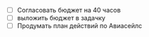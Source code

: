 - [ ] Согласовать бюджет на 40  часов 
- [ ] выложить бюджет в задачку
- [ ] Продумать план действий по Авиасейлс 